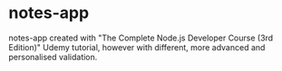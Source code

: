 # notes-app

notes-app created with "The Complete Node.js Developer Course (3rd Edition)" Udemy tutorial, however with different, more advanced and personalised validation.
